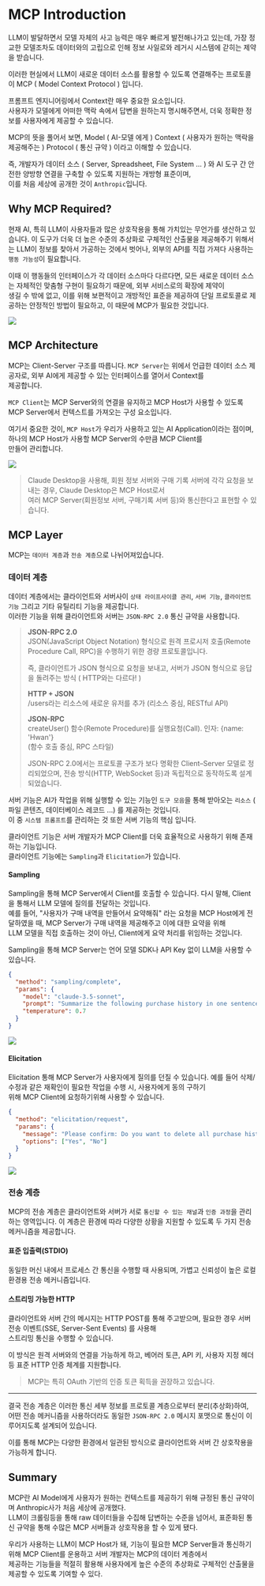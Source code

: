 # MCP Introduction

LLM이 발달하면서 모델 자체의 사고 능력은 매우 빠르게 발전해나가고 있는데, 가장 정교한 모델조차도 데이터와의 고립으로 인해 정보 사일로와 레거시 시스템에 갇히는 제약을 받습니다.  

이러한 현실에서 LLM이 새로운 데이터 소스를 활용할 수 있도록 연결해주는 프로토콜이 MCP ( Model Context Protocol ) 입니다.  

프롬프트 엔지니어링에서 Context란 매우 중요한 요소입니다.  
사용자가 모델에게 어떠한 맥락 속에서 답변을 원하는지 명시해주면서, 더욱 정확한 정보를 사용자에게 제공할 수 있습니다.  

MCP의 뜻을 풀어서 보면, Model ( AI-모델 에게 ) Context ( 사용자가 원하는 맥락을 제공해주는 ) Protocol ( 통신 규약 ) 이라고 이해할 수 있습니다.  

즉, 개발자가 데이터 소스 ( Server, Spreadsheet, File System ... ) 와 AI 도구 간 안전한 양방향 연결을 구축할 수 있도록 지원하는 개방형 표준이며,  
이를 처음 세상에 공개한 것이 `Anthropic`입니다.

## Why MCP Required?

현재 AI, 특히 LLM이 사용자들과 많은 상호작용을 통해 가치있는 무언가를 생산하고 있습니다. 이 도구가 더욱 더 높은 수준의 추상화로 구체적인 산출물을 제공해주기 위해서는 LLM이 정보를 찾아서 가공하는 것에서 벗어나, 외부의 API를 직접 가져다 사용하는 `행동 가능성`이 필요합니다.  

이때 이 행동들의 인터페이스가 각 데이터 소스마다 다르다면, 모든 새로운 데이터 소스는 자체적인 맞춤형 구현이 필요하기 때문에, 외부 서비스로의 확장에 제약이  
생길 수 밖에 없고, 이를 위해 보편적이고 개방적인 표준을 제공하여 단일 프로토콜로 제공하는 안정적인 방법이 필요하고, 이 때문에 MCP가 필요한 것입니다.

![](./assets/images/mcp_intro.png)

## MCP Architecture

MCP는 Client-Server 구조를 따릅니다. `MCP Server`는 위에서 언급한 데이터 소스 제공자로, 외부 AI에게 제공할 수 있는 인터페이스를 열어서 Context를  
제공합니다.  

`MCP Client`는 MCP Server와의 연결을 유지하고 MCP Host가 사용할 수 있도록 MCP Server에서 컨텍스트를 가져오는 구성 요소입니다.  

여기서 중요한 것이, `MCP Host`가 우리가 사용하고 있는 AI Application이라는 점이며, 하나의 MCP Host가 사용할 MCP Server의 수만큼 MCP Client를  
만들어 관리합니다.

![](./assets/images/mcp_client_server.png)

> Claude Desktop을 사용해, 회원 정보 서버와 구매 기록 서버에 각각 요청을 보내는 경우, Claude Desktop은 MCP Host로서  
> 여러 MCP Server(회원정보 서버, 구매기록 서버 등)와 통신한다고 표현할 수 있습니다.

## MCP Layer

MCP는 `데이터 계층`과 `전송 계층`으로 나뉘어져있습니다.

### 데이터 계층
데이터 계층에서는 클라이언트와 서버사이 `상태 라이프사이클 관리`, `서버 기능`, `클라이언트 기능` 그리고 기타 유틸리티 기능을 제공합니다.  
이러한 기능을 위해 클라이언트와 서버는 `JSON-RPC 2.0` 통신 규약을 사용합니다.  

> **JSON-RPC 2.0**  
> JSON(JavaScript Object Notation) 형식으로 원격 프로시저 호출(Remote Procedure Call, RPC)을 수행하기 위한 경량 프로토콜입니다.  
> 
> 즉, 클라이언트가 JSON 형식으로 요청을 보내고, 서버가 JSON 형식으로 응답을 돌려주는 방식 ( HTTP와는 다르다! )  
> 
> **HTTP + JSON**  
> /users라는 리소스에 새로운 유저를 추가
> (리소스 중심, RESTful API)
>
> **JSON-RPC**  
> createUser() 함수(Remote Procedure)를 실행요청(Call). 인자: {name: 'Hwan'}  
> (함수 호출 중심, RPC 스타일)
> 
> JSON-RPC 2.0에서는 프로토콜 구조가 보다 명확한 Client–Server 모델로 정리되었으며, 전송 방식(HTTP, WebSocket 등)과 독립적으로 동작하도록 설계되었습니다.

서버 기능은 AI가 작업을 위해 실행할 수 있는 기능인 `도구 모음`을 통해 받아오는 `리소스` ( 파일 콘텐츠, 데이터베이스 레코드 ...) 를 제공하는 것입니다.   
이 중 `시스템 프롬프트`를 관리하는 것 또한 서버 기능의 핵심 입니다.  

클라이언트 기능은 서버 개발자가 MCP Client를 더욱 효율적으로 사용하기 위해 존재하는 기능입니다.  
클라이언트 기능에는 `Sampling`과 `Elicitation`가 있습니다.  

#### Sampling

Sampling을 통해 MCP Server에서 Client를 호출할 수 있습니다. 다시 말해, Client을 통해서 LLM 모델에 질의를 전달하는 것입니다.  
예를 들어, "사용자가 구매 내역을 만들어서 요약해줘" 라는 요청을 MCP Host에게 전달하였을 때, MCP Server가 구매 내역을 제공해주고 이에 대한 요약을 위해  
LLM 모델을 직접 호출하는 것이 아닌, Client에게 요약 처리를 위임하는 것입니다.  

Sampling을 통해 MCP Server는 언어 모델 SDK나 API Key 없이 LLM을 사용할 수 있습니다.  

```json
{
  "method": "sampling/complete",
  "params": {
    "model": "claude-3.5-sonnet",
    "prompt": "Summarize the following purchase history in one sentence:",
    "temperature": 0.7
  }
}
```

![](./assets/images/mcp_sampling.png)

#### Elicitation

Elicitation 통해 MCP Server가 사용자에게 질의를 던질 수 있습니다. 예를 들어 삭제/수정과 같은 재확인이 필요한 작업을 수행 시, 사용자에게 동의 구하기  
위해 MCP Client에 요청하기위해 사용할 수 있습니다.  

```json
{
  "method": "elicitation/request",
  "params": {
    "message": "Please confirm: Do you want to delete all purchase history?",
    "options": ["Yes", "No"]
  }
}
```

![](./assets/images/mcp_elicitation.png)

### 전송 계층

MCP의 전송 계층은 클라이언트와 서버가 서로 `통신할 수 있는 채널`과 `인증 과정`을 관리하는 영역입니다.
이 계층은 환경에 따라 다양한 상황을 지원할 수 있도록 두 가지 전송 메커니즘을 제공합니다.

#### 표준 입출력(STDIO)

동일한 머신 내에서 프로세스 간 통신을 수행할 때 사용되며, 가볍고 신뢰성이 높은 로컬 환경용 전송 메커니즘입니다.

#### 스트리밍 가능한 HTTP

클라이언트와 서버 간의 메시지는 HTTP POST를 통해 주고받으며, 필요한 경우 서버 전송 이벤트(SSE, Server-Sent Events) 를 사용해  
스트리밍 통신을 수행할 수 있습니다.  

이 방식은 원격 서버와의 연결을 가능하게 하고, 베어러 토큰, API 키, 사용자 지정 헤더 등 표준 HTTP 인증 체계를 지원합니다.

> MCP는 특히 OAuth 기반의 인증 토큰 획득을 권장하고 있습니다.

---

결국 전송 계층은 이러한 통신 세부 정보를 프로토콜 계층으로부터 분리(추상화)하여, 어떤 전송 메커니즘을 사용하더라도 동일한 `JSON-RPC 2.0` 메시지 포맷으로 통신이 이루어지도록 설계되어 있습니다.  

이를 통해 MCP는 다양한 환경에서 일관된 방식으로 클라이언트와 서버 간 상호작용을 가능하게 합니다.

## Summary

MCP란 AI Model에게 사용자가 원하는 컨텍스트를 제공하기 위해 규정된 통신 규약이며 Anthropic사가 처음 세상에 공개했다.  
LLM이 크롤링등을 통해 raw 데이터들을 수집해 답변하는 수준을 넘어서, 표준화된 통신 규약을 통해 수많은 MCP 서버들과 상호작용을 할 수 있게 됐다.  

우리가 사용하는 LLM이 MCP Host가 돼, 기능이 필요한 MCP Server들과 통신하기위해 MCP Client를 운용하고 서버 개발자는 MCP의 데이터 계층에서  
제공하는 기능들을 적절히 활용해 사용자에게 높은 수준의 추상화로 구체적인 산출물을 제공할 수 있도록 기여할 수 있다. 